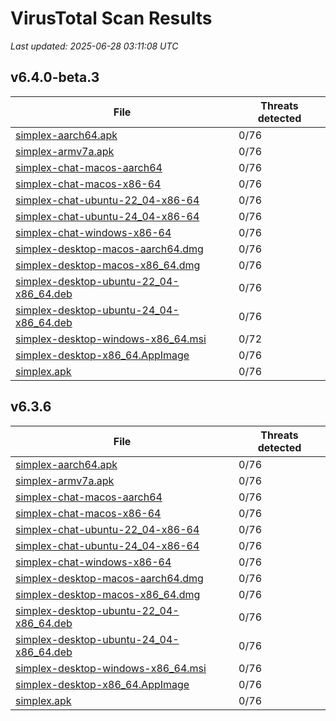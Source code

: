 # VirusTotal Scan Results
_Last updated: 2025-06-28 03:11:08 UTC_

## v6.4.0-beta.3
| File | Threats detected |
| ---- | ---------------- |
| [simplex-aarch64.apk](https://www.virustotal.com/gui/file/34b7c994813919763caa17750c1a5a6563965ae26b0baff3c3c0776e574baaeb) | 0/76 |
| [simplex-armv7a.apk](https://www.virustotal.com/gui/file/c792a22c64fbf5cc0d09625fefa42cbffbea515b52d3f630bf160181be94e27d) | 0/76 |
| [simplex-chat-macos-aarch64](https://www.virustotal.com/gui/file/9fc6f9e34884a6430f28afde31dea68373232eaf1536eb4b8d1eb62344dcda14) | 0/76 |
| [simplex-chat-macos-x86-64](https://www.virustotal.com/gui/file/5d97a39deedf4a12054e7f2e96de374d8a0d84f5bc2a012985cd67fb2d9b4c53) | 0/76 |
| [simplex-chat-ubuntu-22_04-x86-64](https://www.virustotal.com/gui/file/5d86c4399e677a4a40a13a008c2a53a9e3ed5e4156696aeb89f207b8220c682c) | 0/76 |
| [simplex-chat-ubuntu-24_04-x86-64](https://www.virustotal.com/gui/file/56c4e4d54afcbe8392bcd4dc551105e2b78054c365cdcac6202f76c191d7cda8) | 0/76 |
| [simplex-chat-windows-x86-64](https://www.virustotal.com/gui/file/8bbb7906d0ae7c60f39aab2364b200ebcaca9d5698744e6db138fe4e568c6020) | 0/76 |
| [simplex-desktop-macos-aarch64.dmg](https://www.virustotal.com/gui/file/f2637e56b939e0396d13364b0a2b034456667adc5e01bc76ca52d52d5bd35d3f) | 0/76 |
| [simplex-desktop-macos-x86_64.dmg](https://www.virustotal.com/gui/file/9c0ea80c176f60604df0d578dd70aba17f86b48ccfd45c65b3c526ac926ca204) | 0/76 |
| [simplex-desktop-ubuntu-22_04-x86_64.deb](https://www.virustotal.com/gui/file/08e772b7b272464de62c1996d47fd7a0b07ef1a40f2f900a4d5459380074d47f) | 0/76 |
| [simplex-desktop-ubuntu-24_04-x86_64.deb](https://www.virustotal.com/gui/file/922706d4b70936892509533a76345959694e18adc3227d11d7c0395754bfd27b) | 0/76 |
| [simplex-desktop-windows-x86_64.msi](https://www.virustotal.com/gui/file/b22f77f61df7a33f22d5daa969caf020af750834f74bf63614dfd8ee19cbdba4) | 0/72 |
| [simplex-desktop-x86_64.AppImage](https://www.virustotal.com/gui/file/9614563d6bbfecd01660979e1cc2e098350e8eb43d868db7bab1521063770ca1) | 0/76 |
| [simplex.apk](https://www.virustotal.com/gui/file/34b7c994813919763caa17750c1a5a6563965ae26b0baff3c3c0776e574baaeb) | 0/76 |

## v6.3.6
| File | Threats detected |
| ---- | ---------------- |
| [simplex-aarch64.apk](https://www.virustotal.com/gui/file/e30c7f7ca74d387120cd2bddc59a3a1e8520115b1de7cb4c3e786ffc65914756) | 0/76 |
| [simplex-armv7a.apk](https://www.virustotal.com/gui/file/b02f8d188034fe90c37d3c252162b56338a271215b44249227f10a06c6d5b46a) | 0/76 |
| [simplex-chat-macos-aarch64](https://www.virustotal.com/gui/file/82410c88f91a344cebfb978a5e714a01911b03f5f6ec67a3b0b62041482a4e99) | 0/76 |
| [simplex-chat-macos-x86-64](https://www.virustotal.com/gui/file/1dbe1ede523a657d51be34a168e254b9214bab7b577a7bcc441dfede7f7b7157) | 0/76 |
| [simplex-chat-ubuntu-22_04-x86-64](https://www.virustotal.com/gui/file/90cb464841d890e773f2870fbb8ccc3b2ff7c607943c5541b0fd094565399c0e) | 0/76 |
| [simplex-chat-ubuntu-24_04-x86-64](https://www.virustotal.com/gui/file/d1f13701ca396d1bdc8dd69358558bffafc99fe72188274a9c2a1809b20d10ca) | 0/76 |
| [simplex-chat-windows-x86-64](https://www.virustotal.com/gui/file/5a308cfd559fcaa981f5d75d886f2c1e755ed5cb9a771cd4c07a9d6d704e9a7a) | 0/76 |
| [simplex-desktop-macos-aarch64.dmg](https://www.virustotal.com/gui/file/4c4bc6287a45065db213d4a1202102996fc03ca8e114128f259fb18303d2148c) | 0/76 |
| [simplex-desktop-macos-x86_64.dmg](https://www.virustotal.com/gui/file/f9ae65649c2f28edd5e228137bc2d86b55d4236f803ac802946321fc96f449c2) | 0/76 |
| [simplex-desktop-ubuntu-22_04-x86_64.deb](https://www.virustotal.com/gui/file/59308b9c20a32fa1a9ad7c5cad343998822102ff5f28c70daff0575df29e47c5) | 0/76 |
| [simplex-desktop-ubuntu-24_04-x86_64.deb](https://www.virustotal.com/gui/file/bb8c60d78630fe132eeb9f673e4bc5a20e0bb9368f53fb096bb68dd50409afd5) | 0/76 |
| [simplex-desktop-windows-x86_64.msi](https://www.virustotal.com/gui/file/bea77d8229d0cb858f536f82d611dd8606f8842cfbb509472907dcb77dd0bbd5) | 0/76 |
| [simplex-desktop-x86_64.AppImage](https://www.virustotal.com/gui/file/12f0c358b82e72a4cf71ff5e0b6abd20929fa359b1440a3cd8f033933c551127) | 0/76 |
| [simplex.apk](https://www.virustotal.com/gui/file/e30c7f7ca74d387120cd2bddc59a3a1e8520115b1de7cb4c3e786ffc65914756) | 0/76 |
